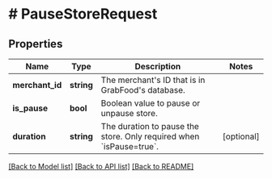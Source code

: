 # # PauseStoreRequest

## Properties

Name | Type | Description | Notes
------------ | ------------- | ------------- | -------------
**merchant_id** | **string** | The merchant&#39;s ID that is in GrabFood&#39;s database. |
**is_pause** | **bool** | Boolean value to pause or unpause store. |
**duration** | **string** | The duration to pause the store. Only required when &#x60;isPause&#x3D;true&#x60;. | [optional]

[[Back to Model list]](../../README.md#models) [[Back to API list]](../../README.md#endpoints) [[Back to README]](../../README.md)
